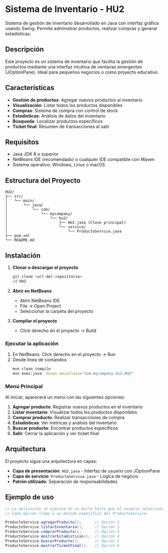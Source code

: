 # Sistema de Inventario - HU2

Sistema de gestión de inventario desarrollado en Java con interfaz gráfica usando Swing. Permite administrar productos, realizar compras y generar estadísticas.

## Descripción

Este proyecto es un sistema de inventario que facilita la gestión de productos mediante una interfaz intuitiva de ventanas emergentes (JOptionPane). Ideal para pequeños negocios o como proyecto educativo.

## Características

- **Gestión de productos**: Agregar nuevos productos al inventario
- **Visualización**: Listar todos los productos disponibles
- **Compras**: Sistema de compra con control de stock
- **Estadísticas**: Análisis de datos del inventario
- **Búsqueda**: Localizar productos específicos
- **Ticket final**: Resumen de transacciones al salir

## Requisitos

- Java JDK 8 o superior
- NetBeans IDE (recomendado) o cualquier IDE compatible con Maven
- Sistema operativo: Windows, Linux o macOS

## Estructura del Proyecto

```
HU2/
├── src/
│   └── main/
│       └── java/
│           └── com/
│               └── mycompany/
│                   └── hu2/
│                       ├── HU2.java (Clase principal)
│                       └── service/
│                           └── ProductoService.java
├── pom.xml
└── README.md
```

## Instalación

1. **Clonar o descargar el proyecto**
   ```bash
   git clone <url-del-repositorio>
   cd HU2
   ```

2. **Abrir en NetBeans**
   - Abrir NetBeans IDE
   - File → Open Project
   - Seleccionar la carpeta del proyecto

3. **Compilar el proyecto**
   - Click derecho en el proyecto → Build


### Ejecutar la aplicación

1. En NetBeans: Click derecho en el proyecto → Run
2. Desde línea de comandos:
   ```bash
   mvn clean compile
   mvn exec:java -Dexec.mainClass="com.mycompany.hu2.HU2"
   ```

### Menú Principal

Al iniciar, aparecerá un menú con las siguientes opciones:

1. **Agregar producto**: Registrar nuevos productos en el inventario
2. **Listar inventario**: Visualizar todos los productos disponibles
3. **Comprar producto**: Realizar transacciones de compra
4. **Estadísticas**: Ver métricas y análisis del inventario
5. **Buscar producto**: Encontrar productos específicos
6. **Salir**: Cerrar la aplicación y ver ticket final

## Arquitectura

El proyecto sigue una arquitectura en capas:

- **Capa de presentación**: `HU2.java` - Interfaz de usuario con JOptionPane
- **Capa de servicio**: `ProductoService.java` - Lógica de negocio
- **Patrón utilizado**: Separación de responsabilidades

## Ejemplo de uso

```java
// La aplicación se ejecuta en un bucle hasta que el usuario seleccione "Salir"
// Cada opción llama a un método específico del ProductoService:

ProductoService.agregarProducto();      // Opción 1
ProductoService.listarInventario();     // Opción 2
ProductoService.comprarProducto();      // Opción 3
ProductoService.mostrarEstadisticas();  // Opción 4
ProductoService.buscarProducto();       // Opción 5
ProductoService.mostrarTicketFinal();   // Opción 6
```

